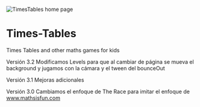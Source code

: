 ![TimesTables home page](http://visteconarte.com/TimesTables/TimesTablesHome.png)
# Times-Tables
Times Tables and other maths games for kids

Versión 3.2
Modificamos Levels para que al cambiar de página se mueva el background y jugamos con la cámara y el tween del bounceOut

Versión 3.1
Mejoras adicionales

Versión 3.0
Cambiamos el enfoque de The Race para imitar el enfoque de www.mathsisfun.com
